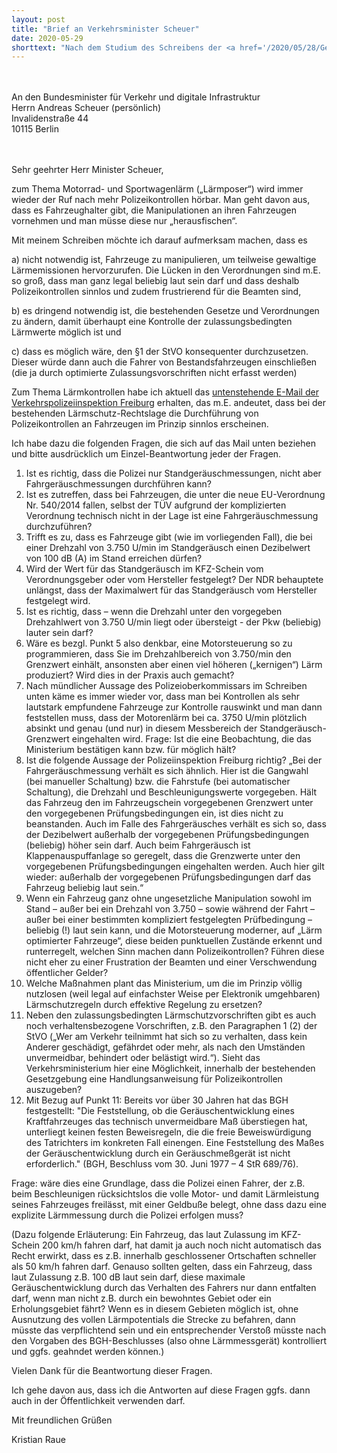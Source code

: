 ```yaml
---
layout: post
title: "Brief an Verkehrsminister Scheuer"
date: 2020-05-29
shorttext: "Nach dem Studium des Schreibens der <a href='/2020/05/28/Geraeuschmessungen-durch-die-Polizei.html'>Verkehrs&shy;polizei&shy;inspektion Freiburg</a> zum Thema Geräuschmessungen hatte ich mich im Februar 2020 entschlossen, die sich daraus ergebenden Fragen an das BMVI zu senden. Leider bislang ohne Antwort."
---
```

<br />
<br />
An 
den Bundesminister für Verkehr und digitale Infrastruktur<br />
Herrn Andreas Scheuer (persönlich)<br />
Invalidenstraße 44<br />
10115 Berlin<br />
<br />
<br />

Sehr geehrter Herr Minister Scheuer,

zum Thema Motorrad- und Sportwagenlärm („Lärmposer“) wird immer wieder der Ruf nach mehr Polizeikontrollen hörbar. Man geht davon aus, dass es Fahrzeughalter gibt, die Manipulationen an ihren Fahrzeugen vornehmen und man müsse diese nur „herausfischen“.

Mit meinem Schreiben möchte ich darauf aufmerksam machen, dass es

a)	nicht notwendig ist, Fahrzeuge zu manipulieren, um teilweise gewaltige Lärmemissionen hervorzurufen. Die Lücken in den Verordnungen sind m.E. so groß, dass man ganz legal beliebig laut sein darf und dass deshalb Polizeikontrollen sinnlos und zudem frustrierend für die Beamten sind,

b)	es dringend notwendig ist, die bestehenden Gesetze und Verordnungen zu ändern, damit überhaupt eine Kontrolle der zulassungsbedingten Lärmwerte möglich ist und

c)	dass es möglich wäre, den §1 der StVO konsequenter durchzusetzen. Dieser würde dann auch die Fahrer von Bestandsfahrzeugen einschließen (die ja durch optimierte Zulassungsvorschriften nicht erfasst werden)

Zum Thema Lärmkontrollen habe ich aktuell das <a href='/2020/05/28/Geraeuschmessungen-durch-die-Polizei.html'>untenstehende E-Mail der Verkehrspolizeiinspektion Freiburg</a> erhalten, das m.E. andeutet, dass bei der bestehenden Lärmschutz-Rechtslage die Durchführung von Polizeikontrollen an Fahrzeugen im Prinzip sinnlos erscheinen.

Ich habe dazu die folgenden Fragen, die sich auf das Mail unten beziehen und bitte ausdrücklich um Einzel-Beantwortung jeder der Fragen.
1.	Ist es richtig, dass die Polizei nur Standgeräuschmessungen, nicht aber Fahrgeräuschmessungen durchführen kann?
2.	Ist es zutreffen, dass bei Fahrzeugen, die unter die neue EU-Verordnung Nr. 540/2014 fallen, selbst der TÜV aufgrund der komplizierten Verordnung technisch nicht in der Lage ist eine Fahrgeräuschmessung durchzuführen?
3.	Trifft es zu, dass es Fahrzeuge gibt (wie im vorliegenden Fall), die bei einer Drehzahl von 3.750 U/min im Standgeräusch einen Dezibelwert von 100 dB (A) im Stand erreichen dürfen?
4.	Wird der Wert für das Standgeräusch im KFZ-Schein vom Verordnungsgeber oder vom Hersteller festgelegt? Der NDR behauptete unlängst, dass der Maximalwert für das Standgeräusch vom Hersteller festgelegt wird.
5.	Ist es richtig, dass – wenn die Drehzahl unter den vorgegeben Drehzahlwert von 3.750 U/min liegt oder übersteigt - der Pkw (beliebig) lauter sein darf?
6.	Wäre es bezgl. Punkt 5 also denkbar, eine Motorsteuerung so zu programmieren, dass Sie im Drehzahlbereich von 3.750/min den Grenzwert einhält, ansonsten aber einen viel höheren („kernigen“) Lärm produziert? Wird dies in der Praxis auch gemacht?
7.	Nach mündlicher Aussage des Polizeioberkommissars im Schreiben unten käme es immer wieder vor, dass man bei Kontrollen als sehr lautstark empfundene Fahrzeuge zur Kontrolle rauswinkt und man dann feststellen muss, dass der Motorenlärm bei ca. 3750 U/min plötzlich absinkt und genau (und nur) in diesem Messbereich der Standgeräusch-Grenzwert eingehalten wird. Frage: Ist die eine Beobachtung, die das Ministerium bestätigen kann bzw. für möglich hält?
8.	Ist die folgende Aussage der Polizeiinspektion Freiburg richtig? 
„Bei der Fahrgeräuschmessung verhält es sich ähnlich. Hier ist die Gangwahl (bei manueller Schaltung) bzw. die Fahrstufe (bei automatischer Schaltung), die Drehzahl und Beschleunigungswerte vorgegeben. Hält das Fahrzeug den im Fahrzeugschein vorgegebenen Grenzwert unter den vorgegebenen Prüfungsbedingungen ein, ist dies nicht zu beanstanden. Auch im Falle des Fahrgeräusches verhält es sich so, dass der Dezibelwert außerhalb der vorgegebenen Prüfungsbedingungen (beliebig) höher sein darf. Auch beim Fahrgeräusch ist Klappenauspuffanlage so geregelt, dass die Grenzwerte unter den vorgegebenen Prüfungsbedingungen eingehalten werden.  Auch hier gilt wieder: außerhalb der vorgegebenen Prüfungsbedingungen darf das Fahrzeug beliebig laut sein.“
9.	Wenn ein Fahrzeug ganz ohne ungesetzliche Manipulation sowohl im Stand – außer bei ein Drehzahl von 3.750 – sowie während der Fahrt – außer bei einer bestimmten kompliziert festgelegten Prüfbedingung – beliebig (!) laut sein kann, und die Motorsteuerung moderner, auf „Lärm optimierter Fahrzeuge“, diese beiden punktuellen Zustände erkennt und runterregelt, welchen Sinn machen dann Polizeikontrollen? Führen diese nicht eher zu einer Frustration der Beamten und einer Verschwendung öffentlicher Gelder?
10.	Welche Maßnahmen plant das Ministerium, um die im Prinzip völlig nutzlosen (weil legal auf einfachster Weise per Elektronik umgehbaren) Lärmschutzregeln durch effektive Regelung zu ersetzen?
11.	Neben den zulassungsbedingten Lärmschutzvorschriften gibt es auch noch verhaltensbezogene Vorschriften, z.B. den Paragraphen 1 (2) der StVO („Wer am Verkehr teilnimmt hat sich so zu verhalten, dass kein Anderer geschädigt, gefährdet oder mehr, als nach den Umständen unvermeidbar, behindert oder belästigt wird.“). Sieht das Verkehrsministerium hier eine Möglichkeit, innerhalb der bestehenden Gesetzgebung eine Handlungsanweisung für Polizeikontrollen auszugeben?
12.	Mit Bezug auf Punkt 11: Bereits vor über 30 Jahren hat das BGH festgestellt: "Die Feststellung, ob die Geräuschentwicklung eines Kraftfahrzeuges das technisch unvermeidbare Maß überstiegen hat, unterliegt keinen festen Beweisregeln, die die freie Beweiswürdigung des Tatrichters im konkreten Fall einengen. Eine Feststellung des Maßes der Geräuschentwicklung durch ein Geräuschmeßgerät ist nicht erforderlich." (BGH, Beschluss vom 30. Juni 1977 – 4 StR 689/76). 

Frage: wäre dies eine Grundlage, dass die Polizei einen Fahrer, der z.B. beim Beschleunigen rücksichtslos die volle Motor- und damit Lärmleistung seines Fahrzeuges freilässt, mit einer Geldbuße belegt, ohne dass dazu eine explizite Lärmmessung durch die Polizei erfolgen muss?

(Dazu folgende Erläuterung: Ein Fahrzeug, das laut Zulassung im KFZ-Schein 200 km/h fahren darf, hat damit ja auch noch nicht automatisch das Recht erwirkt, dass es z.B. innerhalb geschlossener Ortschaften schneller als 50 km/h fahren darf. Genauso sollten gelten, dass ein Fahrzeug, dass laut Zulassung z.B. 100 dB laut sein darf, diese maximale Geräuschentwicklung durch das Verhalten des Fahrers nur dann entfalten darf, wenn man nicht z.B. durch ein bewohntes Gebiet oder ein Erholungsgebiet fährt? Wenn es in diesem Gebieten möglich ist, ohne Ausnutzung des vollen Lärmpotentials die Strecke zu befahren, dann müsste das verpflichtend sein und ein entsprechender Verstoß müsste nach den Vorgaben des BGH-Beschlusses (also ohne Lärmmessgerät) kontrolliert und ggfs. geahndet werden können.)

Vielen Dank für die Beantwortung dieser Fragen. 

Ich gehe davon aus, dass ich die Antworten auf diese Fragen ggfs. dann auch in der Öffentlichkeit verwenden darf.

Mit freundlichen Grüßen

Kristian Raue
